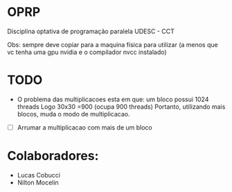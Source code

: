 # OPRP
Disciplina optativa de programação paralela UDESC - CCT

Obs: sempre deve copiar para a maquina física para utilizar (a menos que vc tenha uma gpu nvidia e o compilador nvcc instalado)

# TODO
- O problema das multiplicacoes esta em que: um bloco possui 1024 threads
Logo 30x30 =900 (ocupa 900 threads)
Portanto, utilizando mais blocos, muda o modo de multiplicacao.
- [ ] Arrumar a multiplicacao com mais de um bloco

# Colaboradores:
- Lucas Cobucci
- Nilton Mocelin

